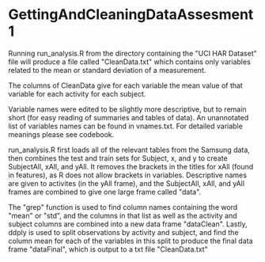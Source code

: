 # GettingAndCleaningDataAssesment1

Running run_analysis.R from the directory containing the "UCI HAR Dataset" file will produce a file called "CleanData.txt" which contains only variables related to the mean or standard deviation of a measurement.

The columns of CleanData give for each variable the mean value of that variable for each activity for each subject.

Variable names were edited to be slightly more descriptive, but to remain short (for easy reading of summaries and tables of data). An unannotated list of variables names can be found in vnames.txt. For detailed variable meanings please see codebook.

run_analysis.R first loads all of the relevant tables from the Samsung data, then combines the test and train sets for Subject, x, and y to create SubjectAll, xAll, and yAll. It removes the brackets in the titles for xAll (found in features), as R does not allow brackets in variables. Descriptive names are given to activites (in the yAll frame), and the SubjectAll, xAll, and yAll frames are combined to give one large frame called "data".  

The "grep" function is used to find column names containing the word "mean" or "std", and the columns in that list as well as the activity and subject columns are combined into a new data frame "dataClean". Lastly, ddply is used to split observations by activity and subject, and find the column mean for each of the variables in this split to produce the final data frame "dataFinal", which is output to a txt file "CleanData.txt"